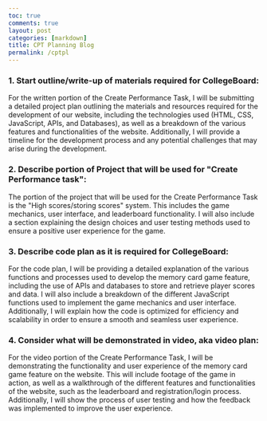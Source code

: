 ```yaml
---
toc: true
comments: true
layout: post
categories: [markdown]
title: CPT Planning Blog
permalink: /cptpl
---
```


### 1. Start outline/write-up of materials required for CollegeBoard:

For the written portion of the Create Performance Task, I will be submitting a detailed project plan outlining the materials and resources required for the development of our website, including the technologies used (HTML, CSS, JavaScript, APIs, and Databases), as well as a breakdown of the various features and functionalities of the website. Additionally, I will provide a timeline for the development process and any potential challenges that may arise during the development.

### 2. Describe portion of Project that will be used for "Create Performance task": 

The portion of the project that will be used for the Create Performance Task is the "High scores/storing scores" system. This includes the game mechanics, user interface, and leaderboard functionality. I will also include a section explaining the design choices and user testing methods used to ensure a positive user experience for the game.

### 3. Describe code plan as it is required for CollegeBoard: 

For the code plan, I will be providing a detailed explanation of the various functions and processes used to develop the memory card game feature, including the use of APIs and databases to store and retrieve player scores and data. I will also include a breakdown of the different JavaScript functions used to implement the game mechanics and user interface. Additionally, I will explain how the code is optimized for efficiency and scalability in order to ensure a smooth and seamless user experience.

### 4. Consider what will be demonstrated in video, aka video plan: 

For the video portion of the Create Performance Task, I will be demonstrating the functionality and user experience of the memory card game feature on the website. This will include footage of the game in action, as well as a walkthrough of the different features and functionalities of the website, such as the leaderboard and registration/login process. Additionally, I will show the process of user testing and how the feedback was implemented to improve the user experience.